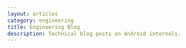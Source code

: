 ```yaml
---
layout: articles
category: engineering
title: Engineering Blog
description: Technical blog posts on Android internals.
---
```


